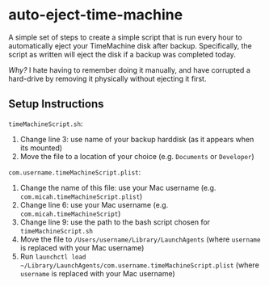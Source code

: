 # auto-eject-time-machine
A simple set of steps to create a simple script that is run every hour to automatically eject your TimeMachine disk after backup. Specifically, the script as written will eject the disk if a backup was completed today.

*Why?* I hate having to remember doing it manually, and have corrupted a hard-drive by removing it physically without ejecting it first.

## Setup Instructions

`timeMachineScript.sh`:
1. Change line 3: use name of your backup harddisk (as it appears when its mounted)
2. Move the file to a location of your choice (e.g. `Documents` or `Developer`)

`com.username.timeMachineScript.plist`:
1. Change the name of this file: use your Mac username (e.g. `com.micah.timeMachineScript.plist`)
2. Change line 6: use your Mac username (e.g. `com.micah.timeMachineScript`)
3. Change line 9: use the path to the bash script chosen for `timeMachineScript.sh`
4. Move the file to `/Users/username/Library/LaunchAgents` (where `username` is replaced with your Mac username)
5. Run `launchctl load ~/Library/LaunchAgents/com.username.timeMachineScript.plist` (where `username` is replaced with your Mac username)
